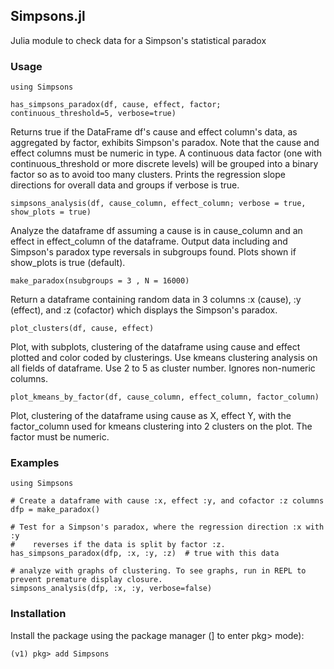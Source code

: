 ## Simpsons.jl
Julia module to check data for a Simpson's statistical paradox

### Usage

    using Simpsons
    
    has_simpsons_paradox(df, cause, effect, factor; continuous_threshold=5, verbose=true)
    
Returns true if the DataFrame df's cause and effect column's data, as aggregated by factor, 
exhibits Simpson's paradox. Note that the cause and effect columns must be numeric in type.
A continuous data factor (one with continuous_threshold or more discrete
levels) will be grouped into a binary factor so as to avoid too many clusters.
Prints the regression slope directions for overall data and groups if verbose is true.

    simpsons_analysis(df, cause_column, effect_column; verbose = true, show_plots = true)
    
Analyze the dataframe df assuming a cause is in cause_column and an effect in
effect_column of the dataframe. Output data including and Simpson's paradox type
reversals in subgroups found. Plots shown if show_plots is true (default).

    make_paradox(nsubgroups = 3 , N = 16000)
 
Return a dataframe containing random data in 3 columns :x (cause), :y (effect), and
:z (cofactor) which displays the Simpson's paradox.

    plot_clusters(df, cause, effect)
    
Plot, with subplots, clustering of the dataframe using cause and effect plotted and
color coded by clusterings. Use kmeans clustering analysis on all fields of
dataframe. Use 2 to 5 as cluster number. Ignores non-numeric columns.

    plot_kmeans_by_factor(df, cause_column, effect_column, factor_column)
    
Plot, clustering of the dataframe using cause as X, effect Y, with the factor_column
used for kmeans clustering into 2 clusters on the plot. The factor must be numeric.


### Examples

    using Simpsons
    
    # Create a dataframe with cause :x, effect :y, and cofactor :z columns
    dfp = make_paradox()
    
    # Test for a Simpson's paradox, where the regression direction :x with :y 
    #    reverses if the data is split by factor :z.
    has_simpsons_paradox(dfp, :x, :y, :z)  # true with this data

    # analyze with graphs of clustering. To see graphs, run in REPL to prevent premature display closure. 
    simpsons_analysis(dfp, :x, :y, verbose=false)
    

### Installation

Install the package using the package manager (] to enter pkg> mode):

    (v1) pkg> add Simpsons

